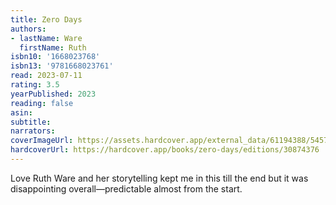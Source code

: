 ```yaml
---
title: Zero Days
authors:
- lastName: Ware
  firstName: Ruth
isbn10: '1668023768'
isbn13: '9781668023761'
read: 2023-07-11
rating: 3.5
yearPublished: 2023
reading: false
asin:
subtitle:
narrators:
coverImageUrl: https://assets.hardcover.app/external_data/61194388/54575a12d19302b10a8fea647460a4be8cd55dd6.jpeg
hardcoverUrl: https://hardcover.app/books/zero-days/editions/30874376
---
```

Love Ruth Ware and her storytelling kept me in this till the end but it was disappointing overall—predictable almost from the start.
